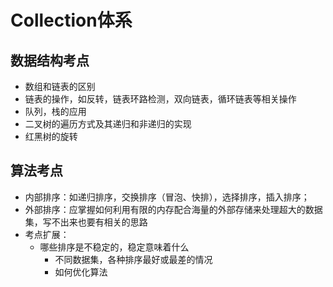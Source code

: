 # Collection体系

## 数据结构考点

* 数组和链表的区别
* 链表的操作，如反转，链表环路检测，双向链表，循环链表等相关操作
* 队列，栈的应用
* 二叉树的遍历方式及其递归和非递归的实现
* 红黑树的旋转

## 算法考点

* 内部排序：如递归排序，交换排序（冒泡、快排），选择排序，插入排序；
* 外部排序：应掌握如何利用有限的内存配合海量的外部存储来处理超大的数据集，写不出来也要有相关的思路
* 考点扩展：
  * 哪些排序是不稳定的，稳定意味着什么
    * 不同数据集，各种排序最好或最差的情况
    * 如何优化算法



